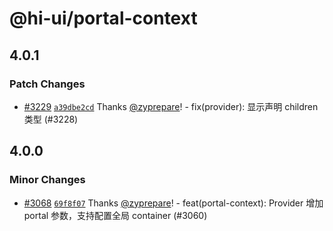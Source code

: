 # @hi-ui/portal-context

## 4.0.1

### Patch Changes

- [#3229](https://github.com/XiaoMi/hiui/pull/3229) [`a39dbe2cd`](https://github.com/XiaoMi/hiui/commit/a39dbe2cdcddff2bdc06ca6dd68eca1cc52fb671) Thanks [@zyprepare](https://github.com/zyprepare)! - fix(provider): 显示声明 children 类型 (#3228)

## 4.0.0

### Minor Changes

- [#3068](https://github.com/XiaoMi/hiui/pull/3068) [`69f8f07`](https://github.com/XiaoMi/hiui/commit/69f8f07006b4aeeea554de424389aeb93e0f1770) Thanks [@zyprepare](https://github.com/zyprepare)! - feat(portal-context): Provider 增加 portal 参数，支持配置全局 container (#3060)

